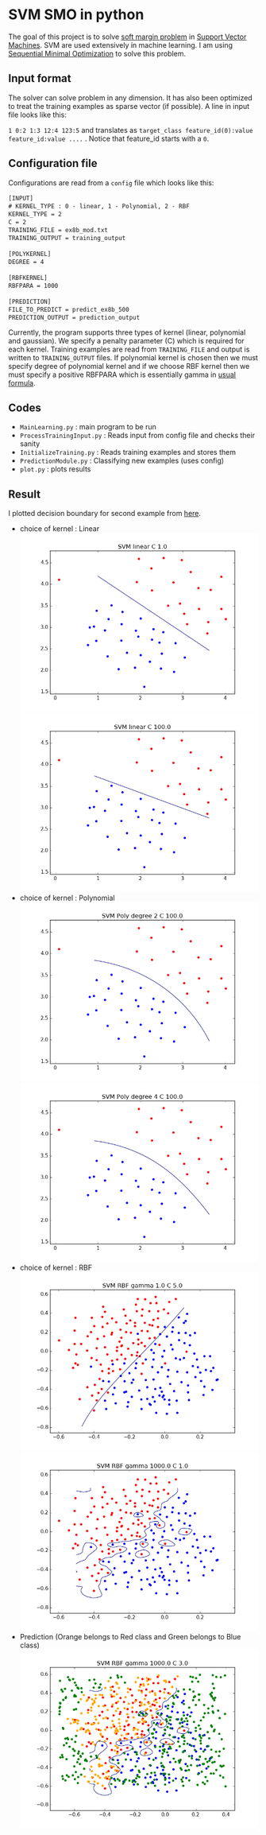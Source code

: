 # SVM SMO in python

The goal of this project is to solve [soft margin problem](https://en.wikipedia.org/wiki/Support_vector_machine#Soft-margin) in [Support Vector Machines](https://en.wikipedia.org/wiki/Support_vector_machine). SVM are used extensively in machine learning. I am using [Sequential Minimal Optimization](https://research.microsoft.com/pubs/69644/tr-98-14.pdf) to solve this problem.


## Input format 
The solver can solve problem in any dimension. It has also been optimized to treat the training examples as sparse vector (if possible). A line in input file looks like this:

`1 0:2 1:3 12:4 123:5` and translates as `target_class feature_id(0):value feature_id:value ....` . Notice that feature_id starts with a `0`.

## Configuration file
Configurations are read from a `config` file which looks like this:

```
[INPUT]
# KERNEL_TYPE : 0 - linear, 1 - Polynomial, 2 - RBF
KERNEL_TYPE = 2
C = 2
TRAINING_FILE = ex8b_mod.txt
TRAINING_OUTPUT = training_output

[POLYKERNEL]
DEGREE = 4

[RBFKERNEL]
RBFPARA = 1000

[PREDICTION]
FILE_TO_PREDICT = predict_ex8b_500
PREDICTION_OUTPUT = prediction_output
```

Currently, the program supports three types of kernel (linear, polynomial and gaussian). We specify a penalty parameter (C) which is required for each kernel. Training examples are read from `TRAINING_FILE` and output is written to `TRAINING_OUTPUT` files. If polynomial kernel is chosen then we must specify degree of polynomial kernel and if we choose RBF kernel then we must specify a positive RBFPARA which is essentially gamma in [usual formula](https://en.wikipedia.org/wiki/Radial_basis_function_kernel). 

## Codes
* `MainLearning.py` : main program to be run
* `ProcessTrainingInput.py` : Reads input from config file and checks their sanity
* `InitializeTraining.py` : Reads training examples and stores them
*  `PredictionModule.py`  : Classifying new examples (uses config)
*  `plot.py`  : plots results

## Result
I plotted decision boundary for second example from [here](http://openclassroom.stanford.edu/MainFolder/DocumentPage.php?course=MachineLearning&doc=exercises/ex8/ex8.html). 
* choice of kernel : Linear
![alt tag](https://raw.githubusercontent.com/Adarsh-Barik/SVMSMOPY/master/images/SVM_linear_C_1_0_db_tp.png)
![alt tag](https://raw.githubusercontent.com/Adarsh-Barik/SVMSMOPY/master/images/SVM_linear_C_100_0_db_tp.png)
* choice of kernel : Polynomial
![alt tag](https://raw.githubusercontent.com/Adarsh-Barik/SVMSMOPY/master/images/SVM_Poly_degree_2_C_100_0_db_tp.png)
![alt tag](https://raw.githubusercontent.com/Adarsh-Barik/SVMSMOPY/master/images/SVM_Poly_degree_4_C_100_0_db_tp.png)
* choice of kernel : RBF
![alt tag](https://raw.githubusercontent.com/Adarsh-Barik/SVMSMOPY/master/images/SVM_RBF_gamma_1_0_C_5_0_db_tp.png)
![alt tag](https://raw.githubusercontent.com/Adarsh-Barik/SVMSMOPY/master/images/SVM_RBF_gamma_1000_0_C_1_0_db_tp.png)
* Prediction (Orange belongs to Red class and Green belongs to Blue class)
![alt tag](https://raw.githubusercontent.com/Adarsh-Barik/SVMSMOPY/master/images/SVM_RBF_gamma_1000_0_C_3_0_db_tp_pr.png)

